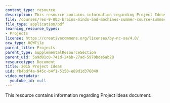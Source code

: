 ```yaml
---
content_type: resource
description: This resource contains information regarding Project Ideas document.
file: /courses/res-9-003-brains-minds-and-machines-summer-course-summer-2015/fb4bdf4a945cb4f15150e89d1d376049_MITRES_9_003SUM15_proj.pdf
file_type: application/pdf
learning_resource_types:
- Projects
license: https://creativecommons.org/licenses/by-nc-sa/4.0/
ocw_type: OCWFile
parent_title: Projects
parent_type: SupplementalResourceSection
parent_uid: 5a9d01c0-741d-24bb-27ad-5970bde6ab28
resourcetype: Document
title: 2015 Project Ideas
uid: fb4bdf4a-945c-b4f1-5150-e89d1d376049
video_metadata:
  youtube_id: null
---
```

This resource contains information regarding Project Ideas document.